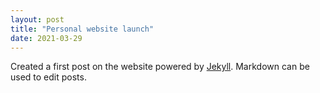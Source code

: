 ```yaml
---
layout: post
title: "Personal website launch"
date: 2021-03-29
---
```

Created a first post on the website powered by [Jekyll](http://jekyllrb.com). Markdown can be used to edit posts. 
